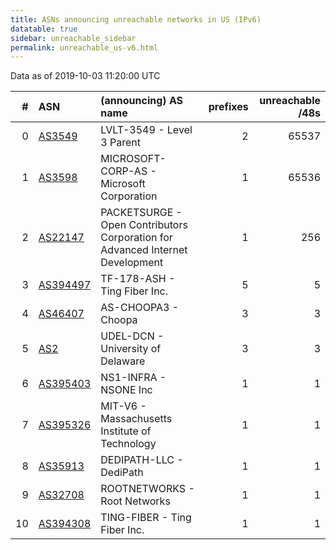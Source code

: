```yaml
---
title: ASNs announcing unreachable networks in US (IPv6)
datatable: true
sidebar: unreachable_sidebar
permalink: unreachable_us-v6.html
---
```


Data as of 2019-10-03 11:20:00 UTC


<div class="datatable-begin"></div>

|   # | ASN                                      | (announcing) AS name                                                          |   prefixes |   unreachable /48s |
|----:|:-----------------------------------------|:------------------------------------------------------------------------------|-----------:|-------------------:|
|   0 | [AS3549](unreachable_AS3549-v6.html)     | LVLT-3549 - Level 3 Parent                                                    |          2 |              65537 |
|   1 | [AS3598](unreachable_AS3598-v6.html)     | MICROSOFT-CORP-AS - Microsoft Corporation                                     |          1 |              65536 |
|   2 | [AS22147](unreachable_AS22147-v6.html)   | PACKETSURGE - Open Contributors Corporation for Advanced Internet Development |          1 |                256 |
|   3 | [AS394497](unreachable_AS394497-v6.html) | TF-178-ASH - Ting Fiber Inc.                                                  |          5 |                  5 |
|   4 | [AS46407](unreachable_AS46407-v6.html)   | AS-CHOOPA3 - Choopa                                                           |          3 |                  3 |
|   5 | [AS2](unreachable_AS2-v6.html)           | UDEL-DCN - University of Delaware                                             |          3 |                  3 |
|   6 | [AS395403](unreachable_AS395403-v6.html) | NS1-INFRA - NSONE Inc                                                         |          1 |                  1 |
|   7 | [AS395326](unreachable_AS395326-v6.html) | MIT-V6 - Massachusetts Institute of Technology                                |          1 |                  1 |
|   8 | [AS35913](unreachable_AS35913-v6.html)   | DEDIPATH-LLC - DediPath                                                       |          1 |                  1 |
|   9 | [AS32708](unreachable_AS32708-v6.html)   | ROOTNETWORKS - Root Networks                                                  |          1 |                  1 |
|  10 | [AS394308](unreachable_AS394308-v6.html) | TING-FIBER - Ting Fiber Inc.                                                  |          1 |                  1 |

<div class="datatable-end"></div>